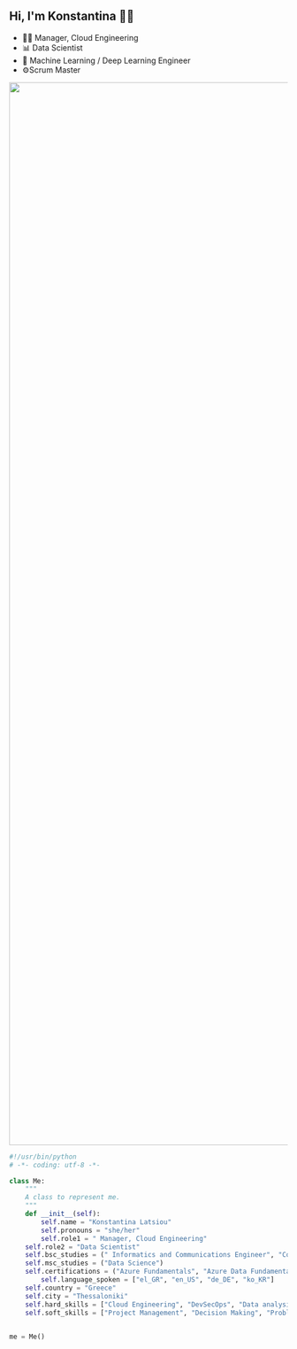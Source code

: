 ## Hi, I'm Konstantina 👋🏻
- 👩‍💻 Manager, Cloud Engineering
- 📊 Data Scientist
- 🧠 Machine Learning / Deep Learning Engineer
- ⚙Scrum Master



<img src="https://www.animatedimages.org/data/media/562/animated-line-image-0184.gif" width="1920" height=""></img>



```python
#!/usr/bin/python
# -*- coding: utf-8 -*-

class Me:
    """
    A class to represent me.
    """
    def __init__(self):
        self.name = "Konstantina Latsiou"
        self.pronouns = "she/her"
        self.role1 = " Manager, Cloud Engineering"
	self.role2 = "Data Scientist"	
	self.bsc_studies = (" Informatics and Communications Engineer", "Computer Engineer")
	self.msc_studies = ("Data Science")
	self.certifications = ("Azure Fundamentals", "Azure Data Fundamentals", "Azure AI Fundamentals", "Scrum Master", "Product Owner")
        self.language_spoken = ["el_GR", "en_US", "de_DE", "ko_KR"]
	self.country = "Greece"
	self.city = "Thessaloniki"
	self.hard_skills = ["Cloud Engineering", "DevSecOps", "Data analysis", "Data modeling", "Data wrangling", "Machine learning", "Deep Learning", "Statistics", "Quantitative analysis", "Data visualization", "Data mining", "Programming"]
	self.soft_skills = ["Project Management", "Decision Making", "Problem-Solving", "Passion", "Innovation", "Creativity", "Quality", "Attention to detail", "Communication", "Teamwork", "Work ethic", "Leadership", "Constant Improvement", "Continuous Learning", "Adaptability"]
				

me = Me()
```

<br>
